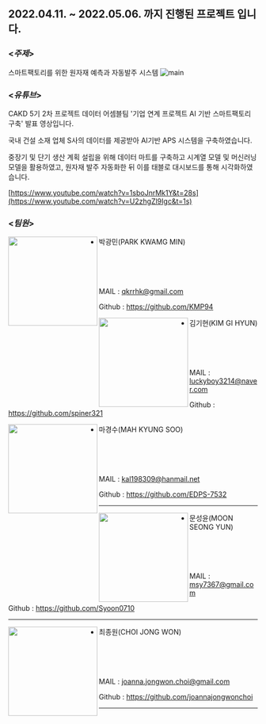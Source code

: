 ## 2022.04.11. ~ 2022.05.06. 까지 진행된 프로젝트 입니다.
### <*주제*>
스마트팩토리를 위한 원자재 예측과 자동발주 시스템
![main](https://user-images.githubusercontent.com/102858692/161479600-5540a50a-92e9-495d-8e7b-76c44f60be49.png)

### <*유튜브*>
CAKD 5기 2차 프로젝트 데이터 어셈블팀 
'기업 연계 프로젝트 AI 기반 스마트팩토리 구축'
발표 영상입니다. 

국내 건설 소재 업체 S사의 데이터를 제공받아 AI기반 APS 시스템을 구축하였습니다. 

중장기 및 단기 생산 계획 설립을 위해 데이터 마트를 구축하고 시계열 모델 및 머신러닝 모델을 활용하였고, 원자재 발주 자동화한 뒤 이를 태블로 대시보드를 통해 시각화하였습니다.

[https://www.youtube.com/watch?v=1sboJnrMk1Y&t=28s](https://www.youtube.com/watch?v=U2zhgZl9Igc&t=1s)

### <*팀원*>

<img align="left" width="180" height="180"  src="https://user-images.githubusercontent.com/102858692/161480452-fc8d952a-b964-4b44-8a9b-b5eab3652f89.png"/>

- 박광민(PARK KWAMG MIN)<br><br><br><br><br>

MAIL : qkrrhk@gmail.com <br>

Github : https://github.com/KMP94<br>


<img align="left" width="180" height="180" src="https://user-images.githubusercontent.com/102858692/161481002-6c4f9f96-5ae6-4ea6-b2d0-d0a665b158fa.png"/>

- 김기현(KIM GI HYUN)<br><br><br><br><br>

MAIL : luckyboy3214@naver.com <br>

Github : https://github.com/spiner321<br>

<img align="left" width="180" height="180" src="https://user-images.githubusercontent.com/102858692/161481162-740c39fb-38d5-469c-9227-21fa9f0c6925.png" />

- 마경수(MAH KYUNG SOO)<br><br><br><br><br>

MAIL : kal198309@hanmail.net <br>

Github : https://github.com/EDPS-7532<br>

---

<img align="left" width="180" height="180" src="https://user-images.githubusercontent.com/102858692/161481240-b1c40cae-21bb-41b4-922d-d34857eaaf58.png"/>

- 문성윤(MOON SEONG YUN)<br><br><br><br><br>

MAIL : msy7367@gmail.com <br>

Github : https://github.com/Syoon0710<br>

---

<img align="left" width="180" height="180" src="https://user-images.githubusercontent.com/102858692/161481322-ec6afce7-e8b6-4355-9680-0526d9df6b21.png" />

- 최종원(CHOI JONG WON)<br><br><br><br><br>

MAIL : joanna.jongwon.choi@gmail.com <br>

Github : https://github.com/joannajongwonchoi<br>

---
